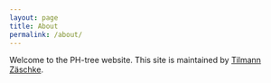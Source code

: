 ```yaml
---
layout: page
title: About
permalink: /about/
---
```


Welcome to the PH-tree website. This site is maintained by [Tilmann Zäschke](https://tzaeschke.github.io/).


